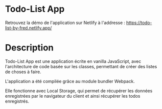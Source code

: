 # Todo-List App

Retrouvez la démo de l'application sur Netlify à l'addresse : https://todo-list-by-fred.netlify.app/

# Description

Todo-List App est une application écrite en vanilla JavaScript, avec l'architecture de code basée sur les classes, permettant de créer des listes de choses à faire.

L'application a été compilée grâce au module bundler Webpack.

Elle fonctionne avec Local Storage, qui permet de récupérer les données enregistrées par le navigateur du client et ainsi récupérer les todos enregistrés.
